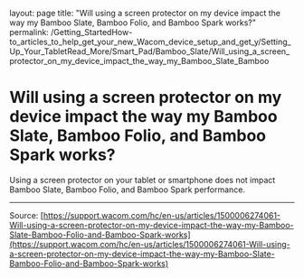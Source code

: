 layout: page
title: "Will using a screen protector on my device impact the way my Bamboo Slate, Bamboo Folio, and Bamboo Spark works?"
permalink: /Getting_StartedHow-to_articles_to_help_get_your_new_Wacom_device_setup_and_get_y/Setting_Up_Your_TabletRead_More/Smart_Pad/Bamboo_Slate/Will_using_a_screen_protector_on_my_device_impact_the_way_my_Bamboo_Slate_Bamboo

# Will using a screen protector on my device impact the way my Bamboo Slate, Bamboo Folio, and Bamboo Spark works?

Using a screen protector on your tablet or smartphone does not impact Bamboo Slate, Bamboo Folio, and Bamboo Spark performance.

---
Source: [https://support.wacom.com/hc/en-us/articles/1500006274061-Will-using-a-screen-protector-on-my-device-impact-the-way-my-Bamboo-Slate-Bamboo-Folio-and-Bamboo-Spark-works](https://support.wacom.com/hc/en-us/articles/1500006274061-Will-using-a-screen-protector-on-my-device-impact-the-way-my-Bamboo-Slate-Bamboo-Folio-and-Bamboo-Spark-works)
